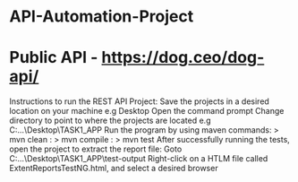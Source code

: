 # API-Automation-Project
# Public API - https://dog.ceo/dog-api/
Instructions to run the REST API Project:
Save the projects in a desired location on your machine e.g Desktop
Open the command prompt
Change directory to point to where the projects are located e.g C:\...\Desktop\TASK1_APP
Run the program by using maven commands: > mvn clean
                                       : > mvn compile
                                       : > mvn test
After successfully running the tests, open the project to extract the report file:
Goto C:\...\Desktop\TASK1_APP\test-output
Right-click on a HTLM file called ExtentReportsTestNG.html, and select a desired browser
